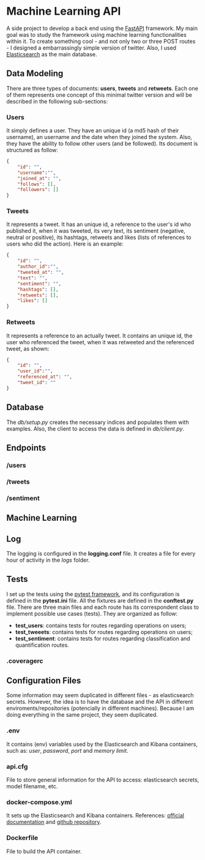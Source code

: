 # Machine Learning API

A side project to develop a back end using the [FastAPI](https://fastapi.tiangolo.com/) framework. My main goal was to study the framework using machine learning functionalities within it. To create something cool - and not only two or three POST routes - I designed a embarrassingly simple version of twitter. Also, I used [Elasticsearch](https://www.elastic.co/elasticsearch/) as the main database.

## Data Modeling

There are three types of documents: **users**, **tweets** and **retweets**. Each one of them represents one concept of this minimal twitter version and will be described in the following sub-sections:

### Users

It simply defines a user. They have an unique id (a md5 hash of their username), an username and the date when they joined the system. Also, they have the ability to follow other users (and be followed). Its document is structured as follow:

```json
{
    "id": "",
    "username":"",
    "joined_at": "",
    "follows": [],
    "followers": []
}
```

### Tweets

It represents a tweet. It has an unique id, a reference to the user's id who published it, when it was tweeted, its very text, its sentiment (negative, neutral or positive), its hashtags, retweets and likes (lists of references to users who did the action). Here is an example:

```json
{
    "id": "",
    "author_id":"",
    "tweeted_at": "",
    "text": "",
    "sentiment": "",
    "hashtags": [],
    "retweets": [],
    "likes": []
}
```

### Retweets

It represents a reference to an actually tweet. It contains an unique id, the user who referenced the tweet, when it was retweeted and the referenced tweet, as shown:

```json
{
    "id": "",
    "user_id":"",
    "referenced_at": "",
    "tweet_id": ""
}
```

## Database

The *db/setup.py* creates the necessary indices and populates them with examples. Also, the client to access the data is defined in *db/client.py*.

## Endpoints

### /users

### /tweets

### /sentiment

## Machine Learning

## Log

The logging is configured in the **logging.conf** file. It creates a file for every hour of activity in the *logs* folder.

## Tests

I set up the tests using the [pytest framework](https://docs.pytest.org/en/7.1.x/), and its configuration is defined in the **pytest.ini** file. All the fixtures are defined in the **conftest.py** file. There are three main files and each route has its correspondent class to implement possible use cases (tests). They are organized as follow:

* **test_users**: contains tests for routes regarding operations on users;
* **test_tweeets**: contains tests for routes regarding operations on users;
* **test_sentiment**: contains tests for routes regarding classification and quantification routes.

### .coveragerc

## Configuration Files

Some information may seem duplicated in different files - as elasticsearch secrets. However, the idea is to have the database and the API in different enviroments/repositories (potencially in different machines). Because I am doing everything in the same project, they seem duplicated.

### .env

It contains (env) variables used by the Elasticsearch and Kibana containers, such as: *user*, *password*, *port* and *memory limit*.

### api.cfg

File to store general information for the API to access: elasticsearch secrets, model filename, etc.

### docker-compose.yml

It sets up the Elasticsearch and Kibana containers. References: [official documentation](https://www.elastic.co/guide/en/elasticsearch/reference/7.9/docker.html) and [github repository](https://github.com/justmeandopensource/elk/blob/master/docker/docker-compose-v7.9.2.yml).

### Dockerfile

File to build the API container.
